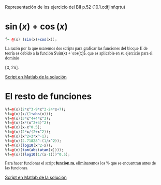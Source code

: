 Representación de los ejercicio del BII p.52 (10.1.cdfjlnñqrtu)

# $\sin(x) + \cos(x)$
```r
f= @(x) (sin(x)+cos(x));
```
<span style="font-family: Trebuchet MS">
La razón por la que usaremos dos scripts para graficar las funciones del bloque II de teoría es debido a la función $\sin(x) + \cos(x)$, que es aplicable en su ejercicio para el dominio</span>

$[0,2\pi]$.


[Script en Matlab de la solución](/curvature/senxcosx.m)

# El resto de funciones
```r
%f=@(x)(2*x^3-9*x^2-24*x+7);
%f=@(x)(x/(1+abs(x)));
%f=@(x)(3*x^4+4*x^3);
%f=@(x)(x*(x^2+4)^2);
%f=@(x)(x-x^0.5);
%f=@(x)(2*x/(2+x^2));
%f=@(x)(x^2+2*x^-1);
%f=@(x)(2.71828^-(1/x^2));
%f=@(x)(log10(x^2-x));
%f=@(x)(tan(abs(atan(x))));
%f=@(x)((log10(1/(x-1)))^0.5);
```
<span style="font-family: Trebuchet MS">
Para hacer funcionar el script <b>funcion.m</b>, eliminaremos los % que se encuentran antes de las funciones.
</span>

[Script en Matlab de la solución](/curvature/funcion.m)
